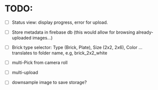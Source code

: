 # TODO:

- [ ] Status view: display progress, error for upload.
- [ ] Store metadata in firebase db (this would allow for browsing already-uploaded images...)
- [ ] Brick type selector:  Type (Brick, Plate), Size (2x2, 2x6), Color ... translates to folder name, e.g, brick_2x2_white
- [ ] multi-Pick from camera roll
- [ ] multi-upload
- [ ] downsample image to save storage?

